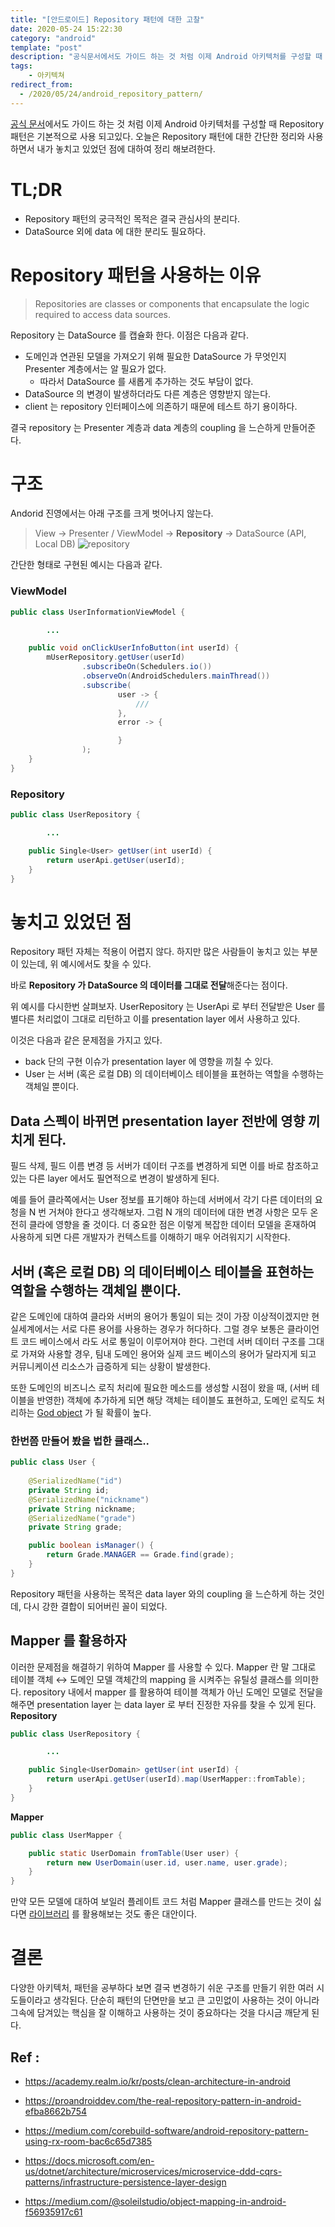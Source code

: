 ```yaml
---
title: "[안드로이드] Repository 패턴에 대한 고찰"
date: 2020-05-24 15:22:30
category: "android"
template: "post"
description: "공식문서에서도 가이드 하는 것 처럼 이제 Android 아키텍처를 구성할 때 Repository 패턴은 기본적으로 사용 되고있다."
tags: 
    - 아키텍쳐
redirect_from:
  - /2020/05/24/android_repository_pattern/
---
```

[공식 문서](https://developer.android.com/jetpack/docs/guide?hl=ko#overview)에서도 가이드 하는 것 처럼 이제 Android 아키텍처를 구성할 때 Repository 패턴은 기본적으로 사용 되고있다. 오늘은 Repository 패턴에 대한 간단한 정리와 사용하면서 내가 놓치고 있었던 점에 대하여 정리 해보려한다.

# TL;DR

- Repository 패턴의 궁극적인 목적은 결국 관심사의 분리다.
- DataSource 외에 data 에 대한 분리도 필요하다.

# Repository 패턴을 사용하는 이유

> Repositories are classes or components that encapsulate the logic required to access data sources.

Repository 는 DataSource 를 캡슐화 한다. 이점은 다음과 같다.

- 도메인과 연관된 모델을 가져오기 위해 필요한 DataSource 가 무엇인지 Presenter 계층에서는 알 필요가 없다.
    - 따라서 DataSource 를 새롭게 추가하는 것도 부담이 없다.
- DataSource 의 변경이 발생하더라도 다른 계층은 영향받지 않는다.
- client 는 repository 인터페이스에 의존하기 때문에 테스트 하기 용이하다.

결국 repository 는 Presenter 계층과 data 계층의 coupling 을 느슨하게 만들어준다.

# 구조

Andorid 진영에서는 아래 구조를 크게 벗어나지 않는다.

> View → Presenter / ViewModel → **Repository** → DataSource (API, Local DB)
![repository](//media/post/repository_pattern/repo1.png)

간단한 형태로 구현된 예시는 다음과 같다.

### ViewModel
```java
public class UserInformationViewModel {

		...

    public void onClickUserInfoButton(int userId) {
        mUserRepository.getUser(userId)
                .subscribeOn(Schedulers.io())
                .observeOn(AndroidSchedulers.mainThread())
                .subscribe(
                        user -> {
                            ///
                        },
                        error -> {

                        }
                );
    }
}
```

### Repository
```java
public class UserRepository {

		...

    public Single<User> getUser(int userId) {
        return userApi.getUser(userId);
    }
}
```

# 놓치고 있었던 점

Repository 패턴 자체는 적용이 어렵지 않다. 하지만 많은 사람들이 놓치고 있는 부분이 있는데, 위 예시에서도 찾을 수 있다.

바로 **Repository 가 DataSource 의 데이터를 그대로 전달**해준다는 점이다.

위 예시를 다시한번 살펴보자. UserRepository 는 UserApi 로 부터 전달받은 User 를 별다른 처리없이 그대로 리턴하고 이를 presentation layer 에서 사용하고 있다.

이것은 다음과 같은 문제점을 가지고 있다.

- back 단의 구현 이슈가 presentation layer 에 영향을 끼칠 수 있다.
- User 는 서버 (혹은 로컬 DB) 의 데이터베이스 테이블을 표현하는 역할을 수행하는 객체일 뿐이다.

## Data 스펙이 바뀌면 presentation layer 전반에 영향 끼치게 된다.

필드 삭제, 필드 이름 변경 등 서버가 데이터 구조를 변경하게 되면 이를 바로 참조하고 있는 다른 layer 에서도 필연적으로 변경이 발생하게 된다. 

예를 들어 클라쪽에서는 User 정보를 표기해야 하는데 서버에서 각기 다른 데이터의 요청을 N 번 거쳐야 한다고 생각해보자. 그럼 N 개의 데이터에 대한 변경 사항은 모두 온전히 클라에 영향을 줄 것이다. 더 중요한 점은 이렇게 복잡한 데이터 모델을 혼재하여 사용하게 되면 다른 개발자가 컨텍스트를 이해하기 매우 어려워지기 시작한다.

## 서버 (혹은 로컬 DB) 의 데이터베이스 테이블을 표현하는 역할을 수행하는 객체일 뿐이다.

같은 도메인에 대하여 클라와 서버의 용어가 통일이 되는 것이 가장 이상적이겠지만 현실세계에서는 서로 다른 용어를 사용하는 경우가 허다하다. 그럴 경우 보통은 클라이언트 코드 베이스에서 라도 서로 통일이 이루어져야 한다. 그런데 서버 데이터 구조를 그대로 가져와 사용할 경우, 팀내 도메인 용어와 실제 코드 베이스의 용어가 달라지게 되고 커뮤니케이션 리소스가 급증하게 되는 상황이 발생한다.

또한 도메인의 비즈니스 로직 처리에 필요한 메소드를 생성할 시점이 왔을 때, (서버 테이블을 반영한) 객체에 추가하게 되면 해당 객체는 테이블도 표현하고, 도메인 로직도 처리하는 [God object](https://en.wikipedia.org/wiki/God_object) 가 될 확률이 높다.

### 한번쯤 만들어 봤을 법한 클래스..
```java
public class User {
                
    @SerializedName("id")               
    private String id;                
    @SerializedName("nickname")               
    private String nickname;
    @SerializedName("grade")               
    private String grade;

    public boolean isManager() {
        return Grade.MANAGER == Grade.find(grade);
    }
}
```

Repository 패턴을 사용하는 목적은 data layer 와의 coupling 을 느슨하게 하는 것인데, 다시 강한 결합이 되어버린 꼴이 되었다.

## Mapper 를 활용하자

이러한 문제점을 해결하기 위하여 Mapper 를 사용할 수 있다. Mapper 란 말 그대로 테이블 객체 ↔ 도메인 모델 객체간의 mapping 을 시켜주는 유틸성 클래스를 의미한다. repository 내에서 mapper 를 활용하여 테이블 객체가 아닌 도메인 모델로 전달을 해주면 presentation layer 는 data layer 로 부터 진정한 자유를 찾을 수 있게 된다.
**Repository**
```java
public class UserRepository {

		...

    public Single<UserDomain> getUser(int userId) {
        return userApi.getUser(userId).map(UserMapper::fromTable);
    }
}
```
**Mapper**
```java
public class UserMapper {

    public static UserDomain fromTable(User user) {
        return new UserDomain(user.id, user.name, user.grade);
    }
}
```

만약 모든 모델에 대하여 보일러 플레이트 코드 처럼 Mapper 클래스를 만드는 것이 싫다면 [라이브러리](https://github.com/modelmapper/modelmapper) 를 활용해보는 것도 좋은 대안이다.

# 결론

다양한 아키텍처, 패턴을 공부하다 보면 결국 변경하기 쉬운 구조를 만들기 위한 여러 시도들이라고 생각된다. 단순히 패턴의 단면만을 보고 큰 고민없이 사용하는 것이 아니라 그속에 담겨있는 핵심을 잘 이해하고 사용하는 것이 중요하다는 것을 다시금 깨닫게 된다.

## Ref :

* https://academy.realm.io/kr/posts/clean-architecture-in-android

* https://proandroiddev.com/the-real-repository-pattern-in-android-efba8662b754

* https://medium.com/corebuild-software/android-repository-pattern-using-rx-room-bac6c65d7385

* https://docs.microsoft.com/en-us/dotnet/architecture/microservices/microservice-ddd-cqrs-patterns/infrastructure-persistence-layer-design

* https://medium.com/@soleilstudio/object-mapping-in-android-f56935917c61
